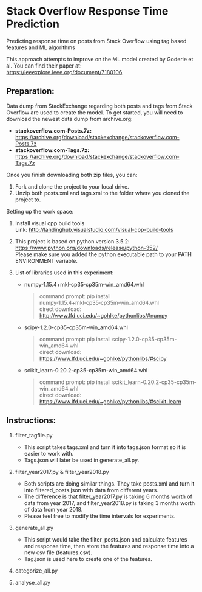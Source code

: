 # Stack Overflow Response Time Prediction
Predicting response time on posts from Stack Overflow using tag based features and ML algorithms

This approach attempts to improve on the ML model created by Goderie et al. You can find their paper at: https://ieeexplore.ieee.org/document/7180106

## Preparation: <br /> 
Data dump from StackExchange regarding both posts and tags from Stack Overflow are used to create the model. To get started, you will need to download the newest data dump from archive.org:
  * __stackoverflow.com-Posts.7z:__ https://archive.org/download/stackexchange/stackoverflow.com-Posts.7z
  * __stackoverflow.com-Tags.7z:__ https://archive.org/download/stackexchange/stackoverflow.com-Tags.7z
  
Once you finish downloading both zip files, you can: <br /> 
1. Fork and clone the project to your local drive. 
2. Unzip both posts.xml and tags.xml to the folder where you cloned the project to. 

Setting up the work space: <br /> 
1. Install visual cpp build tools <br />
Link: http://landinghub.visualstudio.com/visual-cpp-build-tools

2. This project is based on python version 3.5.2: https://www.python.org/downloads/release/python-352/ <br />
Please make sure you added the python executable path to your PATH ENVIRONMENT variable.

3. List of libraries used in this experiment:
   * numpy‑1.15.4+mkl‑cp35‑cp35m‑win_amd64.whl
   
     > command prompt: pip install numpy‑1.15.4+mkl‑cp35‑cp35m‑win_amd64.whl <br />
     > direct download: http://www.lfd.uci.edu/~gohlke/pythonlibs/#numpy 
   
   * scipy-1.2.0-cp35-cp35m-win_amd64.whl
   
     > command prompt: pip install scipy-1.2.0-cp35-cp35m-win_amd64.whl <br />
     > direct download: https://www.lfd.uci.edu/~gohlke/pythonlibs/#scipy 
   
   * scikit_learn-0.20.2-cp35-cp35m-win_amd64.whl
   
     > command prompt: pip install scikit_learn-0.20.2-cp35-cp35m-win_amd64.whl <br />
     > direct download: https://www.lfd.uci.edu/~gohlke/pythonlibs/#scikit-learn

## Instructions: <br />
1. filter_tagfile.py
   * This script takes tags.xml and turn it into tags.json format so it is easier to work with. 
   * Tags.json will later be used in generate_all.py.

2. filter_year2017.py & filter_year2018.py
   * Both scripts are doing similar things. They take posts.xml and turn it into filtered_posts.json with data from different years. 
   * The difference is that filter_year2017.py is taking 6 months worth of data from year 2017, and filter_year2018.py is taking 3 months worth of data from year 2018. 
   * Please feel free to modify the time intervals for experiments.

3. generate_all.py
   * This script would take the filter_posts.json and calculate features and response time, then store the features and response time into a new csv file (features.csv).
   * Tag.json is used here to create one of the features. 

4. categorize_all.py


5. analyse_all.py

